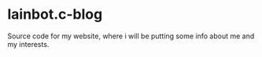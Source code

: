 # lainbot.c-blog

Source code for my website, where i will be putting some info about me and my interests.
